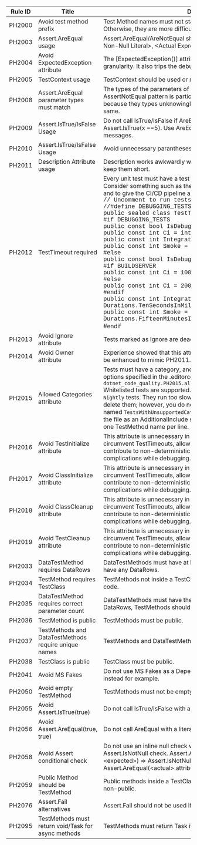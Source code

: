 | Rule ID | Title                                                | Description                                                  |
| ------- | ---------------------------------------------------- | ------------------------------------------------------------ |
| PH2000  | Avoid test method  prefix                            | Test Method names must not start with 'Test', 'Ensure', or 'Verify'. Otherwise, they are more difficult to find in sorted lists in Test Explorer. |
| PH2003  | Assert.AreEqual usage                                | Assert.AreEqual/AreNotEqual should be of the form AreEqual(&lt;Expected Non-Null Literal&gt;, &lt;Actual Expression&gt;) |
| PH2004  | Avoid ExpectedException attribute                    | The [ExpectedException()] attribute does not have line number granularity.  It also trips the debugger.  Use Assert.Throws() instead. |
| PH2005  | TestContext usage                                    | TestContext should be used or removed.                       |
| PH2008  | Assert.AreEqual parameter types must match           | The types of the parameters of Are[Not]Equal must match.  The AssertNotEqual pattern is particularly insidious, as the Assert may pass because they types unknowingly differ, even though the values are the same. |
| PH2009  | Assert.IsTrue/IsFalse Usage                          | Do not call IsTrue/IsFalse if AreEqual/AreNotEqual will suffice.  E.g., avoid Assert.IsTrue(x ==5).  Use AreEqual(5, x) instead for clearer error messages. |
| PH2010  | Assert.IsTrue/IsFalse Usage                          | Avoid unnecessary parantheses around &lt;expected&gt; and &lt;actual&gt; |
| PH2011  | Description Attribute usage                          | Description works awkwardly with Test Explorer. Avoid literal strings and keep them short. |
| PH2012  | TestTimeout required                                 | Every unit test must have a test timeout to help prevent CI/CD bloat.  Consider something such as the following to exempt active debugging and to give the CI/CD pipeline a small buffer:<br /><span style="font-family:'Courier New', monospace">// Uncomment to run tests locally in a debugger.<br>//#define DEBUGGING_TESTS<br>     public sealed class TestTimeouts 	{<br> #if DEBUGGING_TESTS<br> 		public const bool IsDebuggingTests = true;<br> 		public const int Ci = int.MaxValue;<br> 		public const int Integration = int.MaxValue;<br> 		public const int Smoke = int.MaxValue;<br> #else<br> 		public const bool IsDebuggingTests = false;<br>   #if BUILDSERVER<br> 		public const int Ci = 1000;<br> #else<br> 		public const int Ci = 200;<br>#endif<br> 		public const int Integration = Durations.TenSecondsInMilliseconds;<br> public const int Smoke = Durations.FifteenMinutesInMilliseconds;</span><br> #endif |
| PH2013  | Avoid Ignore attribute                               | Tests marked as Ignore are dead code.                        |
| PH2014  | Avoid Owner attribute                                | Experience showed that this attribute's contents languished.  This could be enhanced to mimic PH2011. |
| PH2015  | Allowed Categories attribute                         | Tests must have a category, and the allowed category must match options specified in the .editorconfig.  E.g., `dotnet_code_quality.PH2015.allowed_test_categories=Unit,Integration`<br />Whitelisted tests are supported.  E.g., perhaps you have 100 legacy `Nightly` tests.  They run too slowly to be `Unit` tests.  You do not want to delete them; however, you do not want any more created.  Create a file named `TestsWithUnsupportedCategory.Allowed.txt`in the project.  Mark the file as an AdditionalInclude such that the Analyzer can see it.  Specify one TestMethod name per line. |
| PH2016  | Avoid TestInitialize attribute                       | This attribute is unnecessary in the C# programming language. They circumvent TestTimeouts, allowing for slower Test Runs.  They can contribute to non-deterministic test execution order, resulting complications while debugging. |
| PH2017  | Avoid ClassInitialize attribute                      | This attribute is unnecessary in the C# programming language. They circumvent TestTimeouts, allowing for slower Test Runs.  They can contribute to non-deterministic test execution order, resulting complications while debugging. |
| PH2018  | Avoid ClassCleanup attribute                         | This attribute is unnecessary in the C# programming language. They circumvent TestTimeouts, allowing for slower Test Runs.  They can contribute to non-deterministic test execution order, resulting complications while debugging. |
| PH2019  | Avoid TestCleanup attribute                          | This attribute is unnecessary in the C# programming language. They circumvent TestTimeouts, allowing for slower Test Runs.  They can contribute to non-deterministic test execution order, resulting complications while debugging. |
| PH2033  | DataTestMethod requires DataRows                     | DataTestMethods must have at least 1 DataRow.  TestMethods must not have any DataRows. |
| PH2034  | TestMethod requires TestClass                        | TestMethods not inside a TestClass are not executed.  They are dead code. |
| PH2035  | DataTestMethod requires correct parameter count      | DataTestMethods must have the same number of parameters of the DataRows, TestMethods should have no arguments. |
| PH2036  | TestMethod is public                                 | TestMethods must be public.                                  |
| PH2037  | TestMethods and DataTestMethods require unique names | TestMethods and DataTestMethods require unique names.        |
| PH2038  | TestClass is public                                  | TestClass must be public.                                    |
| PH2041  | Avoid MS Fakes                                       | Do not use MS Fakes as a Dependency Injection solution. Use Moq instead for example. |
| PH2050  | Avoid empty TestMethod                               | TestMethods must not be empty.                               |
| PH2055  | Avoid Assert.IsTrue(true)                            | Do not call IsTrue/IsFalse with a literal true/false.        |
| PH2056  | Avoid Assert.AreEqual(true, true)                    | Do not call AreEqual with a literal true/false.              |
| PH2058  | Avoid Assert conditional check                       | Do not use an inline null check while asserting. Use a different Assert.IsNotNull check. Assert.AreEqual(&lt;actual>?.attribute, &lt;expected>) => Assert.IsNotNull(&lt;actual>); Assert.AreEqual(&lt;actual>.attribute, &lt;expected>) |
| PH2059  | Public Method should be TestMethod                   | Public methods inside a TestClass should either be a test method or non-public. |
| PH2076  | Assert.Fail alternatives                             | Assert.Fail should not be used if an alternative is more appropriate |
| PH2095  | TestMethods must return void/Task for async methods  | TestMethods must return Task if they are async methods, or void if not |

